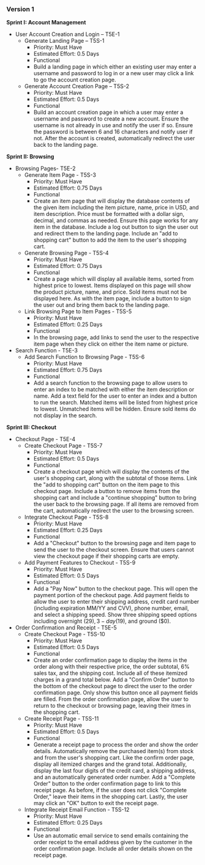 ### Version 1

**Sprint I: Account Management**
  * User Account Creation and Login – T5E-1
      *	Generate Landing Page – T5S-1
          *	Priority: Must Have
          *	Estimated Effort: 0.5 Days
          *	Functional
          *	Build a landing page in which either an existing user may enter a username and password to log in or a new user may click a link to go the account creation page.
      *	Generate Account Creation Page – T5S-2
          *	Priority: Must Have
          *	Estimated Effort: 0.5 Days
          *	Functional
          *	Build an account creation page in which a user may enter a username and password to create a new account. Ensure the username is not already in use and notify the user if so. Ensure the password is between 6 and 16 characters and notify user if not. After the account is created, automatically redirect the user back to the landing page.

**Sprint II: Browsing**
  * Browsing Pages- T5E-2
      * Generate Item Page - T5S-3
          * Priority: Must Have
          * Estimated Effort: 0.75 Days
          *	Functional
          *	Create an item page that will display the database contents of the given item including the item picture, name, price in USD, and item description. Price must be formatted with a dollar sign, decimal, and commas as needed. Ensure this page works for any item in the database. Include a log out button to sign the user out and redirect them to the landing page. Include an "add to shopping cart" button to add the item to the user's shopping cart.
      * Generate Browsing Page - T5S-4
          * Priority: Must Have
          * Estimated Effort: 0.75 Days
          *	Functional
          *	Create a page which will display all available items, sorted from highest price to lowest. Items displayed on this page will show the product picture, name, and price. Sold items must not be displayed here. As with the item page, include a button to sign the user out and bring them back to the landing page.
      * Link Browsing Page to Item Pages - T5S-5
          * Priority: Must Have
          * Estimated Effort: 0.25 Days
          *	Functional
          * In the browsing page, add links to send the user to the respective item page when they click on either the item name or picture.
  * Search Function - T5E-3
      * Add Search Function to Browsing Page - T5S-6
          * Priority: Must Have
          * Estimated Effort: 0.75 Days
          *	Functional
          *	Add a search function to the browsing page to allow users to enter an index to be matched with either the item description or name. Add a text field for the user to enter an index and a button to run the search. Matched items will be listed from highest price to lowest. Unmatched items will be hidden. Ensure sold items do not display in the search.

**Sprint III: Checkout**
  * Checkout Page - T5E-4
      * Create Checkout Page - T5S-7
          * Priority: Must Have
          * Estimated Effort: 0.5 Days
          *	Functional
          *	Create a checkout page which will display the contents of the user's shopping cart, along with the subtotal of those items. Link the "add to shopping cart" button on the item page to this checkout page. Include a button to remove items from the shopping cart and include a "continue shopping" button to bring the user back to the browsing page. If all items are removed from the cart, automatically redirect the user to the browsing screen.
      * Integrate Checkout Page - T5S-8
          *	Priority: Must Have
          * Estimated Effort: 0.25 Days
          *	Functional
          *	Add a "Checkout" button to the browsing page and item page to send the user to the checkout screen. Ensure that users cannot view the checkout page if their shopping carts are empty.
      *	Add Payment Features to Checkout - T5S-9
          *	Priority: Must Have
          * Estimated Effort: 0.5 Days
          *	Functional
          *	Add a "Pay Now" button to the checkout page. This will open the payment portion of the checkout page. Add payment fields to allow the user to enter their shipping address, credit card number (including expiration MM/YY and CVV), phone number, email, and select a shipping speed. Show three shipping speed options including overnight ($29), 3-day ($19), and ground ($0).
 * Order Confirmation and Receipt - T5E-5
      * Create Checkout Page - T5S-10
          * Priority: Must Have
          * Estimated Effort: 0.5 Days
          *	Functional
          *	Create an order confirmation page to display the items in the order along with their respective price, the order subtotal, 6% sales tax, and the shipping cost. Include all of these itemized charges in a grand total below. Add a "Confirm Order" button to the bottom of the checkout page to direct the user to the order confirmation page. Only show this button once all payment fields are filled. From the order confirmation page, allow the user to return to the checkout or browsing page, leaving their itmes in the shopping cart.
      * Create Receipt Page - T5S-11
          * Priority: Must Have
          * Estimated Effort: 0.5 Days
          *	Functional
          *	Generate a receipt page to process the order and show the order details. Automatically remove the purchased item(s) from stock and from the user's shopping cart. Like the confirm order page, display all itemized charges and the grand total. Additionally, display the last four digits of the credit card, a shipping address, and an automatically generated order number. Add a "Complete Order" button to the order confirmation page to link to this receipt page. As before, if the user does not click "Complete Order," leave their items in the shopping cart. Lastly, the user may click an "OK" button to exit the receipt page.
      *	Integrate Receipt Email Function - T5S-12
          *	Priority: Must Have
          * Estimated Effort: 0.25 Days
          *	Functional
          *	Use an automatic email service to send emails containing the order receipt to the email address given by the customer in the order confirmation page. Include all order details shown on the receipt page.
    	
